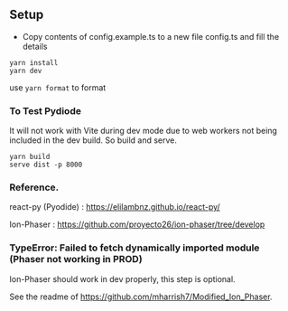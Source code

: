 ## Setup

- Copy contents of config.example.ts to a new file config.ts and fill the details

```shell
yarn install
yarn dev
```

use `yarn format` to format

### To Test Pydiode

It will not work with Vite during dev mode due to web workers not being included in the dev build. So build and serve.

```shell
yarn build
serve dist -p 8000
```

### Reference.

react-py (Pyodide) : https://elilambnz.github.io/react-py/

Ion-Phaser : https://github.com/proyecto26/ion-phaser/tree/develop

### TypeError: Failed to fetch dynamically imported module (Phaser not working in PROD)

Ion-Phaser should work in dev properly, this step is optional.

See the readme of https://github.com/mharrish7/Modified_Ion_Phaser.

